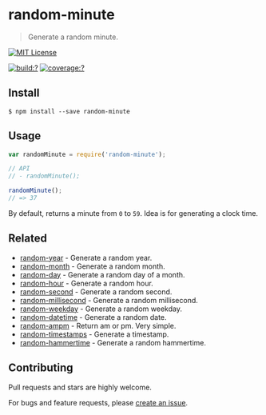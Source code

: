 # random-minute

> Generate a random minute.

[![MIT License](https://img.shields.io/badge/license-MIT_License-green.svg?style=flat-square)](https://github.com/mock-end/random-minute/blob/master/LICENSE)
  
[![build:?](https://img.shields.io/travis/mock-end/random-minute/master.svg?style=flat-square)](https://travis-ci.org/mock-end/random-minute)
[![coverage:?](https://img.shields.io/coveralls/mock-end/random-minute/master.svg?style=flat-square)](https://coveralls.io/github/mock-end/random-minute)
  
  
## Install
  
  ```
  $ npm install --save random-minute 
  ```
  
## Usage
  
  ```js
  var randomMinute = require('random-minute');
  
  // API
  // - randomMinute();
  
  randomMinute();
  // => 37
  ```

By default, returns a minute from `0` to `59`. Idea is for generating a clock time.
  
## Related
  
- [random-year](https://github.com/mock-end/random-year) - Generate a random year.
- [random-month](https://github.com/mock-end/random-month) - Generate a random month.
- [random-day](https://github.com/mock-end/random-day) - Generate a random day of a month.
- [random-hour](https://github.com/mock-end/random-hour) - Generate a random hour.
- [random-second](https://github.com/mock-end/random-second) - Generate a random second.
- [random-millisecond](https://github.com/mock-end/random-millisecond) - Generate a random millisecond.
- [random-weekday](https://github.com/mock-end/random-weekday) - Generate a random weekday.
- [random-datetime](https://github.com/mock-end/random-datetime) - Generate a random date. 
- [random-ampm](https://github.com/mock-end/random-ampm) - Return am or pm. Very simple.
- [random-timestamps](https://github.com/mock-end/random-timestamps) - Generate a timestamp. 
- [random-hammertime](https://github.com/mock-end/random-datetime) - Generate a random hammertime. 
  

## Contributing
  
  Pull requests and stars are highly welcome.
  
  For bugs and feature requests, please [create an issue](https://github.com/mock-end/random-minute/issues/new).
